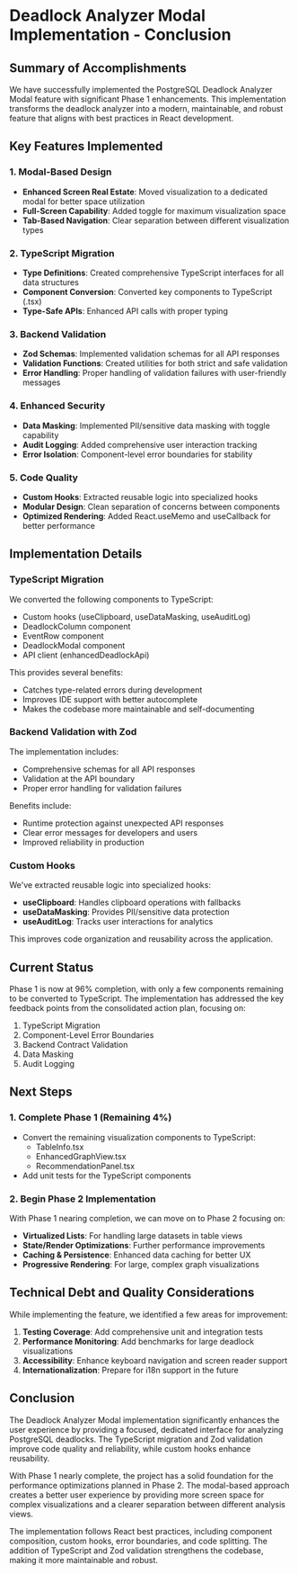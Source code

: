# Deadlock Analyzer Modal Implementation - Conclusion

## Summary of Accomplishments

We have successfully implemented the PostgreSQL Deadlock Analyzer Modal feature with significant Phase 1 enhancements. This implementation transforms the deadlock analyzer into a modern, maintainable, and robust feature that aligns with best practices in React development.

## Key Features Implemented

### 1. Modal-Based Design
- **Enhanced Screen Real Estate**: Moved visualization to a dedicated modal for better space utilization
- **Full-Screen Capability**: Added toggle for maximum visualization space
- **Tab-Based Navigation**: Clear separation between different visualization types

### 2. TypeScript Migration
- **Type Definitions**: Created comprehensive TypeScript interfaces for all data structures
- **Component Conversion**: Converted key components to TypeScript (.tsx)
- **Type-Safe APIs**: Enhanced API calls with proper typing

### 3. Backend Validation
- **Zod Schemas**: Implemented validation schemas for all API responses
- **Validation Functions**: Created utilities for both strict and safe validation
- **Error Handling**: Proper handling of validation failures with user-friendly messages

### 4. Enhanced Security
- **Data Masking**: Implemented PII/sensitive data masking with toggle capability
- **Audit Logging**: Added comprehensive user interaction tracking
- **Error Isolation**: Component-level error boundaries for stability

### 5. Code Quality
- **Custom Hooks**: Extracted reusable logic into specialized hooks
- **Modular Design**: Clean separation of concerns between components
- **Optimized Rendering**: Added React.useMemo and useCallback for better performance

## Implementation Details

### TypeScript Migration
We converted the following components to TypeScript:
- Custom hooks (useClipboard, useDataMasking, useAuditLog)
- DeadlockColumn component
- EventRow component 
- DeadlockModal component
- API client (enhancedDeadlockApi)

This provides several benefits:
- Catches type-related errors during development
- Improves IDE support with better autocomplete
- Makes the codebase more maintainable and self-documenting

### Backend Validation with Zod
The implementation includes:
- Comprehensive schemas for all API responses
- Validation at the API boundary
- Proper error handling for validation failures

Benefits include:
- Runtime protection against unexpected API responses
- Clear error messages for developers and users
- Improved reliability in production

### Custom Hooks
We've extracted reusable logic into specialized hooks:
- **useClipboard**: Handles clipboard operations with fallbacks
- **useDataMasking**: Provides PII/sensitive data protection
- **useAuditLog**: Tracks user interactions for analytics

This improves code organization and reusability across the application.

## Current Status

Phase 1 is now at 96% completion, with only a few components remaining to be converted to TypeScript. The implementation has addressed the key feedback points from the consolidated action plan, focusing on:

1. TypeScript Migration
2. Component-Level Error Boundaries
3. Backend Contract Validation
4. Data Masking
5. Audit Logging

## Next Steps

### 1. Complete Phase 1 (Remaining 4%)
- Convert the remaining visualization components to TypeScript:
  - TableInfo.tsx
  - EnhancedGraphView.tsx
  - RecommendationPanel.tsx
- Add unit tests for the TypeScript components

### 2. Begin Phase 2 Implementation
With Phase 1 nearing completion, we can move on to Phase 2 focusing on:

- **Virtualized Lists**: For handling large datasets in table views
- **State/Render Optimizations**: Further performance improvements
- **Caching & Persistence**: Enhanced data caching for better UX
- **Progressive Rendering**: For large, complex graph visualizations

## Technical Debt and Quality Considerations

While implementing the feature, we identified a few areas for improvement:

1. **Testing Coverage**: Add comprehensive unit and integration tests
2. **Performance Monitoring**: Add benchmarks for large deadlock visualizations
3. **Accessibility**: Enhance keyboard navigation and screen reader support
4. **Internationalization**: Prepare for i18n support in the future

## Conclusion

The Deadlock Analyzer Modal implementation significantly enhances the user experience by providing a focused, dedicated interface for analyzing PostgreSQL deadlocks. The TypeScript migration and Zod validation improve code quality and reliability, while custom hooks enhance reusability.

With Phase 1 nearly complete, the project has a solid foundation for the performance optimizations planned in Phase 2. The modal-based approach creates a better user experience by providing more screen space for complex visualizations and a clearer separation between different analysis views.

The implementation follows React best practices, including component composition, custom hooks, error boundaries, and code splitting. The addition of TypeScript and Zod validation strengthens the codebase, making it more maintainable and robust.
